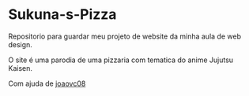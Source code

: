 # Sukuna-s-Pizza
Repositorio para guardar meu projeto de website da minha aula de web design.

O site é uma parodia de uma pizzaria com tematica do anime Jujutsu Kaisen.

Com ajuda de [joaovc08](https://github.com/joaovc08)
